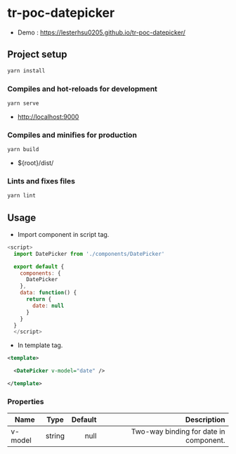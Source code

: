 # tr-poc-datepicker

* Demo : <https://lesterhsu0205.github.io/tr-poc-datepicker/>

## Project setup

```bash
yarn install
```

### Compiles and hot-reloads for development

```bash
yarn serve
```

* <http://localhost:9000>

### Compiles and minifies for production

```bash
yarn build
```

* ${root}/dist/

### Lints and fixes files

```bash
yarn lint
```

## Usage

* Import component in script tag.

```javascript
<script>
  import DatePicker from './components/DatePicker'

  export default {
    components: {
      DatePicker
    },
    data: function() {
      return {
        date: null
      }
    }
  }
  </script>
```

* In template tag.

```xml
<template>

  <DatePicker v-model="date" />

</template>
```

### Properties

Name          | Type  | Default | Description|
--------------|:-----:|--------:| ----------:|
v-model       | string|  null   | Two-way binding for date in component.|

